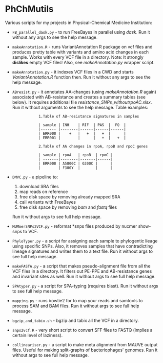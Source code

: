 # PhChMutils
Various scripts for my projects in Physical-Chemical Medicine Institution:

- `FB_parallel_dask.py` - to run FreeBayes in parallel using *dask*.
                          Run it without any args to see the help message.

- `makeAnnotation.R` - runs VariantAnnotation R package on vcf files and produces pretty table with variants and amino acid changes in each sample.
                       Works with every VCF file in a directory. Note: It strongly **dislikes** empty VCF files! Also, see *makeAnnotation.py* wrapper script.

- `makeAnnotation.py` - it indexes VCF files in a CWD and starts *VariantAnnotation.R* function then. Run it without any args to see the help message.

- `ABresist.py` - it annotates AA-changes (using *makeAnnotation.R* again) associated with AB-resistance and creates a summary tables (see below).
                  It requires additional file *resistance_SNPs_withoutrpoAC.xlsx*.
                  Run it without arguments to see the help message.
                  Table examples:
                  
                  1.Table of AB-resistance signatures in samples
 
                  | sample | INH    | RIF  | PAS  |  FQ  |
                  |------- |--------|------|------|------|
                  | ERR000 |    +   |   +  |   +  |      |
                  | ERR001 |        |      |   +  |   +  |

                  2.Table of AA changes in rpoA, rpoB and rpoC genes

                  | sample | rpoA   | rpoB  | rpoC |
                  | -------|--------|-------|------|
                  | ERR000 | A5000C | G300C |      |
                  |        | F300Y  |       |      |

- `DMVC.py` - a pipeline to:
    1. download SRA files 
    2. map reads on reference 
    3. free disk space by removing already mapped SRA 
    4. call variants with FreeBayes 
    5. free disk space by removing *bam* and *fastq* files

    Run it without args to see full help message.

- `MUMmerSNPs2VCF.py` - reformat *snps files produced by nucmer show-snps to VCF.

- `PhyloTyper.py` - a script for assigning each sample to phylogentic lieage using specific SNPs.
                    Also, it removes samples that have contradicting lineage signatures and writes them to a text file.
                    Run it without args to see full help message.

- `makeFASTA.py` - a script that makes pseudo-alignment file from all the VCF files in a directory.
                   It filters out PE-PPE and AB-resistance genes and invariant sites as well.
                   Run it without args to see full help message.

- `SPAtyper.py` - a script for SPA-typing (requires blast).
                  Run it without args to see full help message.
                  
- `mapping.py` - runs bowtie2 for to map your reads and samtools to process SAM and BAM files.
                 Run it without args to see full help message.

- `bgzip_and_tabix.sh` - bgzip and tabix all the VCF in a directory.

- `snps2vcf.R` - very short script to convert SFF files to FASTQ (implies a certain level of laziness).

- `collineariser.py` - a script to make meta alignment from MAUVE output files.
                       Useful for making split-graphs of bacteriophages' genomes.
                       Run it without args to see full help message.